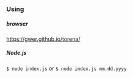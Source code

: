 ### Using
##### browser
https://gwer.github.io/torena/

##### Node.js
`$ node index.js`
or
`$ node index.js mm.dd.yyyy`